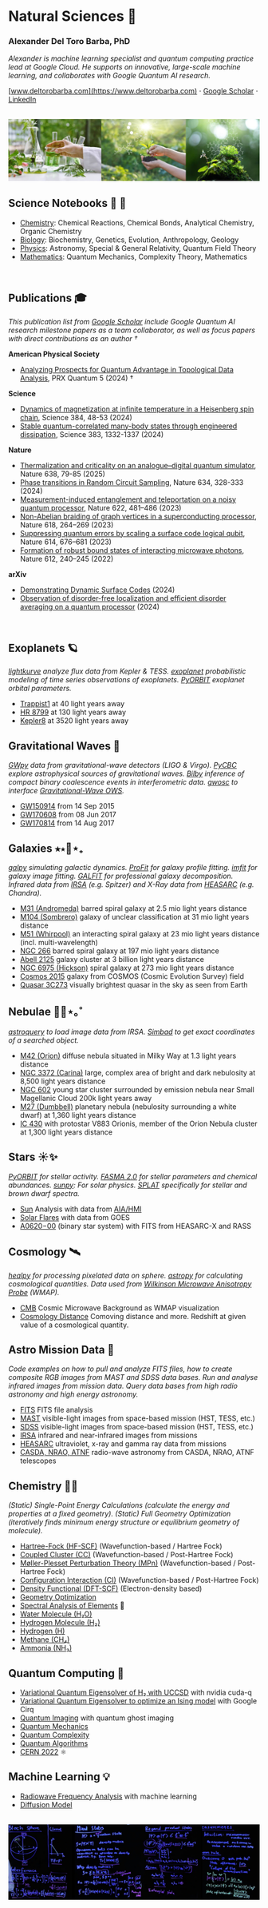 # Natural Sciences 🌸

### Alexander Del Toro Barba, PhD

*Alexander is machine learning specialist and quantum computing practice lead at Google Cloud. He supports on innovative, large-scale machine learning, and collaborates with Google Quantum AI research.*

[www.deltorobarba.com](https://www.deltorobarba.com) $\cdot$ [Google Scholar](https://scholar.google.com/citations?hl=en&user=fddyK-wAAAAJ) $\cdot$ [LinkedIn](https://www.linkedin.com/in/deltorobarba/)

<br>

<img src="https://raw.githubusercontent.com/deltorobarba/repo/master/sciences_0000.png" alt="sciences">


## Science Notebooks 🍃 🎨
* [Chemistry](https://github.com/deltorobarba/sciences/blob/master/chemistry.ipynb): Chemical Reactions, Chemical Bonds, Analytical Chemistry, Organic Chemistry
* [Biology](https://github.com/deltorobarba/sciences/blob/master/biology.ipynb): Biochemistry, Genetics, Evolution, Anthropology, Geology
* [Physics](https://github.com/deltorobarba/sciences/blob/master/physics.ipynb): Astronomy, Special & General Relativity, Quantum Field Theory
* [Mathematics](https://github.com/deltorobarba/sciences/blob/master/maths.ipynb): Quantum Mechanics, Complexity Theory, Mathematics

<br>  

## Publications 🎓

*This publication list from [Google Scholar](https://scholar.google.com/citations?hl=en&user=fddyK-wAAAAJ) include Google Quantum AI research milestone papers as a team collaborator, as well as focus papers with direct contributions as an author †*

**American Physical Society**
* [Analyzing Prospects for Quantum Advantage in Topological Data Analysis](https://journals.aps.org/prxquantum/abstract/10.1103/PRXQuantum.5.010319), PRX Quantum 5 (2024) †

**Science**
* [Dynamics of magnetization at infinite temperature in a Heisenberg spin chain](https://doi.org/10.1126/science.adi7877), Science 384, 48-53  (2024)
* [Stable quantum-correlated many-body states through engineered dissipation](https://doi.org/10.1126/science.adh9932), Science 383, 1332-1337 (2024)

**Nature**
* [Thermalization and criticality on an analogue–digital quantum simulator](https://doi.org/10.1038/s41586-024-08460-3), Nature 638, 79-85 (2025)
* [Phase transitions in Random Circuit Sampling](https://doi.org/10.1038/s41586-024-07998-6), Nature 634, 328-333 (2024)
* [Measurement-induced entanglement and teleportation on a noisy quantum processor](https://doi.org/10.1038/s41586-023-06505-7), Nature 622, 481–486 (2023)
* [Non-Abelian braiding of graph vertices in a superconducting processor](https://doi.org/10.1038/s41586-023-05954-4), Nature 618, 264–269 (2023)
* [Suppressing quantum errors by scaling a surface code logical qubit](https://doi.org/10.1038/s41586-022-05434-1), Nature 614, 676–681 (2023)
* [Formation of robust bound states of interacting microwave photons](https://doi.org/10.1038/s41586-022-05348-y), Nature 612, 240–245 (2022)

**arXiv**
* [Demonstrating Dynamic Surface Codes](https://arxiv.org/abs/2412.14360) (2024)
* [Observation of disorder-free localization and efficient disorder averaging on a quantum processor](https://arxiv.org/abs/2410.06557) (2024)

<br> 

## Exoplanets 🪐

*[lightkurve](https://github.com/lightkurve/lightkurve) analyze flux data from Kepler & TESS. [exoplanet](https://docs.exoplanet.codes/en/latest/) probabilistic modeling of time series observations of exoplanets. [PyORBIT](https://github.com/LucaMalavolta/PyORBIT) exoplanet orbital parameters.*
* [Trappist1](https://github.com/deltorobarba/sciences/blob/master/exoplanet_trappist1.ipynb) at 40 light years away
* [HR 8799](https://github.com/deltorobarba/sciences/blob/master/exoplanet_HR8799.ipynb) at 130 light years away
* [Kepler8](https://github.com/deltorobarba/sciences/blob/master/exoplanet_kepler8.ipynb) at 3520 light years away

## Gravitational Waves 📡

*[GWpy](https://gwpy.github.io/docs/stable/) data from gravitational-wave detectors (LIGO & Virgo). [PyCBC](https://pycbc.org/) explore astrophysical sources of gravitational waves. [Bilby](https://lscsoft.docs.ligo.org/bilby/) inference of compact binary coalescence events in interferometric data. [gwosc](https://gwosc.readthedocs.io/en/stable/) to interface [Gravitational-Wave OWS](https://gwosc.org).*
  * [GW150914](https://github.com/deltorobarba/sciences/blob/master/graviationalwave_GW150914.ipynb) from 14 Sep 2015
  * [GW170608](https://github.com/deltorobarba/sciences/blob/master/graviationalwave_GW170608.ipynb) from 08 Jun 2017
  * [GW170814](https://github.com/deltorobarba/sciences/blob/master/graviationalwave_GW170814.ipynb) from 14 Aug 2017

## Galaxies ⭑⋆🔭⋆₊

*[galpy](https://docs.galpy.org/en/v1.10.0/) simulating galactic dynamics. [ProFit](https://pypi.org/project/profit/) for galaxy profile fitting. [imfit](https://pyimfit.readthedocs.io/en/latest/overview.html) for galaxy image fitting. [GALFIT](https://users.obs.carnegiescience.edu/peng/work/galfit/galfit.html) for professional galaxy decomposition. Infrared data from [IRSA](https://irsa.ipac.caltech.edu/frontpage/) (e.g. Spitzer) and X-Ray data from [HEASARC](https://heasarc.gsfc.nasa.gov/docs/heasarc/xrayback.html) (e.g. Chandra).*
  * [M31 (Andromeda)](https://github.com/deltorobarba/sciences/blob/master/galaxy_M31.ipynb) barred spiral galaxy at 2.5 mio light years distance
  * [M104 (Sombrero)](https://github.com/deltorobarba/sciences/blob/master/galaxy_M104.ipynb) galaxy of unclear classification at 31 mio light years distance
  * [M51 (Whirpool)](https://github.com/deltorobarba/sciences/blob/master/galaxy_M51.ipynb) an interacting spiral galaxy at 23 mio light years distance (incl. multi-wavelength)
  * [NGC 266](https://github.com/deltorobarba/sciences/blob/master/galaxy_NGC_266.ipynb) barred spiral galaxy at 197 mio light years distance
  * [Abell 2125](https://github.com/deltorobarba/sciences/blob/master/galaxy_Abell_2125.ipynb) galaxy cluster at 3 billion light years distance
  * [NGC 6975 (Hickson)](https://github.com/deltorobarba/sciences/blob/master/galaxy_NGC_6975.ipynb) spiral galaxy at 273 mio light years distance
  * [Cosmos 2015](https://github.com/deltorobarba/sciences/blob/master/galaxy_COSMOS2015_591406.ipynb) galaxy from COSMOS (Cosmic Evolution Survey) field
  * [Quasar 3C273](https://github.com/deltorobarba/sciences/blob/master/quasar_3C273.ipynb) visually brightest quasar in the sky as seen from Earth

## Nebulae 🔭🫧⋆｡˚

*[astroquery](https://astroquery.readthedocs.io/en/latest/) to load image data from IRSA. [Simbad](https://simbad.cds.unistra.fr/simbad/) to get exact coordinates of a searched object.*
  * [M42 (Orion)](https://github.com/deltorobarba/sciences/blob/master/nebula_M42.ipynb) diffuse nebula situated in Milky Way at 1.3 light years distance
  * [NGC 3372 (Carina)](https://github.com/deltorobarba/sciences/blob/master/nebula_NGC_3372.ipynb) large, complex area of bright and dark nebulosity at 8,500 light years distance
  * [NGC 602](https://github.com/deltorobarba/sciences/blob/master/nebula_NGC_602.ipynb) young star cluster surrounded by emission nebula near Small Magellanic Cloud 200k light years away
  * [M27 (Dumbbell)](https://github.com/deltorobarba/sciences/blob/master/nebula_M27.ipynb)  planetary nebula (nebulosity surrounding a white dwarf) at 1,360 light years distance
  * [IC 430](https://github.com/deltorobarba/sciences/blob/master/nebula_IC_430.ipynb) with protostar V883 Orionis, member of the Orion Nebula cluster at 1,300 light years distance

## Stars ☀️✨

*[PyORBIT](https://github.com/LucaMalavolta/PyORBIT) for stellar activity. [FASMA 2.0](https://github.com/MariaTsantaki/FASMA-synthesis) for stellar parameters and chemical abundances. [sunpy](https://sunpy.org): For solar physics. [SPLAT](https://pypi.org/project/splat/) specifically for stellar and brown dwarf spectra.*
  * [Sun](https://github.com/deltorobarba/sciences/blob/master/star_sun.ipynb) Analysis with data from [AIA/HMI](https://sdo.gsfc.nasa.gov/data/aiahmi/)
  * [Solar Flares](https://github.com/deltorobarba/sciences/blob/master/star_solarflare.ipynb) with data from GOES
  * [A0620−00](https://github.com/deltorobarba/sciences/blob/master/star_A0620_00.ipynb) (binary star system) with FITS from HEASARC-X and RASS

## Cosmology 🛰️

*[healpy](https://healpy.readthedocs.io/en/latest/) for processing pixelated data on sphere. [astropy](https://docs.astropy.org/en/stable/cosmology/index.html) for calculating cosmological quantities. Data used from [Wilkinson Microwave Anisotropy Probe](https://map.gsfc.nasa.gov) (WMAP).*
  * [CMB](https://github.com/deltorobarba/sciences/blob/master/cosmology_cmb.ipynb) Cosmic Microwave Background as WMAP visualization
  * [Cosmology Distance](https://github.com/deltorobarba/sciences/blob/master/cosmology_distance.ipynb) Comoving distance and more. Redshift at given value of a cosmological quantity. 

## Astro Mission Data 📂

*Code examples on how to pull and analyze FITS files, how to create composite RGB images from MAST and SDSS data bases. Run and analyse infrared images from mission data. Query data bases from high radio astronomy and high energy astronomy.*
  * [FITS](https://github.com/deltorobarba/sciences/blob/master/missions_fits.ipynb) FITS file analysis
  * [MAST](https://github.com/deltorobarba/sciences/blob/master/missions_mast.ipynb) visible-light images from space-based mission (HST, TESS, etc.)
  * [SDSS](https://github.com/deltorobarba/sciences/blob/master/missions_sdss.ipynb) visible-light images from space-based mission (HST, TESS, etc.)
  * [IRSA](https://github.com/deltorobarba/sciences/blob/master/missions_irsa.ipynb) infrared and near-infrared images from missions
  * [HEASARC](https://github.com/deltorobarba/sciences/blob/master/missions_heasarc.ipynb) ultraviolet, x-ray and gamma ray data from missions
  * [CASDA, NRAO, ATNF](https://github.com/deltorobarba/sciences/blob/master/missions_radio.ipynb) radio-wave astronomy from CASDA, NRAO, ATNF telescopes

## Chemistry 🧪🧬

*(Static) Single-Point Energy Calculations (calculate the energy and properties at a fixed geometry). (Static) Full Geometry Optimization (iteratively finds minimum energy structure or equilibrium geometry of molecule).*
  * [Hartree-Fock (HF-SCF)](https://github.com/deltorobarba/sciences/blob/master/hartree_fock.ipynb) (Wavefunction-based / Hartree Fock)
  * [Coupled Cluster (CC)](https://github.com/deltorobarba/sciences/blob/master/coupled_cluster.ipynb) (Wavefunction-based / Post-Hartree Fock)
  * [Møller-Plesset Perturbation Theory (MPn)](https://github.com/deltorobarba/sciences/blob/master/moeller_plesset.ipynb)  (Wavefunction-based / Post-Hartree Fock)
  * [Configuration Interaction (CI)](https://github.com/deltorobarba/sciences/blob/master/configuration_interaction.ipynb)  (Wavefunction-based / Post-Hartree Fock)
  * [Density Functional (DFT-SCF)](https://github.com/deltorobarba/sciences/blob/master/dft_scf.ipynb) (Electron-density based)
  * [Geometry Optimization](https://github.com/deltorobarba/sciences/blob/master/geometry_optimization.ipynb)
  * [Spectral Analysis of Elements](https://github.com/deltorobarba/sciences/blob/master/chemistry_spectral_analysis.ipynb) 🔬
  * [Water Molecule (H₂O)](https://github.com/deltorobarba/sciences/blob/master/chemistry_water_H2O.ipynb)
  * [Hydrogen Molecule (H₂)](https://github.com/deltorobarba/sciences/blob/master/chemistry_hydrogen_H2.ipynb)
  * [Hydrogen (H)](https://github.com/deltorobarba/sciences/blob/master/chemistry_hydrogen_H.ipynb)
  * [Methane (CH₄)](https://github.com/deltorobarba/sciences/blob/master/chemistry_methane_CH4.ipynb)
  * [Ammonia (NH₃)](https://github.com/deltorobarba/sciences/blob/master/chemistry_ammonia_NH3.ipynb)


## Quantum Computing 💎

* [Variational Quantum Eigensolver of H₂ with UCCSD](https://github.com/deltorobarba/sciences/blob/master/vqe_uccsd.ipynb) with nvidia cuda-q
* [Variational Quantum Eigensolver to optimize an Ising model](https://github.com/deltorobarba/sciences/blob/master/vqe_ising.ipynb) with Google Cirq
* [Quantum Imaging](https://github.com/deltorobarba/sciences/blob/master/quantum_imaging.ipynb) with quantum ghost imaging
* [Quantum Mechanics](https://github.com/deltorobarba/sciences/blob/master/maths.ipynb)
* [Quantum Complexity](https://github.com/deltorobarba/sciences/blob/master/maths.ipynb)
* [Quantum Algorithms](https://github.com/deltorobarba/sciences/blob/master/maths.ipynb)
* [CERN 2022](https://github.com/deltorobarba/quantum/sciences/master/cern.ipynb) ⚛︎

## Machine Learning 💡
  * [Radiowave Frequency Analysis](https://github.com/deltorobarba/sciences/blob/master/radiowave.ipynb) with machine learning
  * [Diffusion Model](https://github.com/deltorobarba/sciences/blob/master/diffusion.ipynb)

<br>

<img src="https://raw.githubusercontent.com/deltorobarba/repo/master/quantum_000.jpg" alt="sciences">
